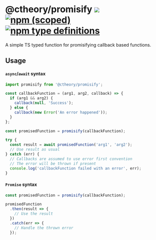# @ctheory/promisify [![](https://img.shields.io/codecov/c/github/common-theory/promisify.svg)](https://codecov.io/gh/common-theory/promisify/src/master/index.js) [![npm (scoped)](https://img.shields.io/npm/v/@ctheory/promisify.svg)](https://www.npmjs.com/package/@ctheory/promisify) [![npm type definitions](https://img.shields.io/npm/types/@ctheory/promisify.svg)](https://github.com/common-theory/promisify)

A simple TS typed function for promisifying callback based functions.

## Usage

#### `async`/`await` syntax
```js
import promisify from '@ctheory/promisify';

const callbackFunction = (arg1, arg2, callback) => {
  if (arg1 && arg2) {
    callback(null, 'Success');
  } else {
    callback(new Error('An error happened'));
  }
};

const promisedFunction = promisify(callbackFunction);

try {
  const result = await promisedFunction('arg1', 'arg2');
  // Use result as usual
} catch (err) {
  // Callbacks are assumed to use error first convention
  // The error will be thrown if present
  console.log('callbackFunction failed with an error', err);
}
```

#### `Promise` syntax
```js
const promisedFunction = promisify(callbackFunction);

promisedFunction
  .then(result => {
    // Use the result
  })
  .catch(err => {
    // Handle the thrown error
  });
```
